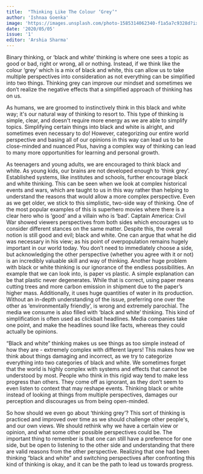 ```yaml
---
title:  "Thinking Like The Colour ‘Grey’"
author: 'Ishnaa Goenka'
image: 'https://images.unsplash.com/photo-1585314062340-f1a5a7c9328d?ixlib=rb-1.2.1&q=80&fm=jpg&crop=entropy&cs=tinysrgb&w=1080&fit=max'
date: '2020/05/05'
issue: '1'
editor: 'Arshia Sharma'
---
```


Binary thinking, or ‘black and white’ thinking is where one sees a topic as good or bad, right or wrong, all or nothing. Instead, if we think like the colour ‘grey’ which is a mix of black and white, this can allow us to take multiple perspectives into consideration as not everything can be simplified into two things. Thinking grey can improve our mindset and sometimes we don’t realize the negative effects that a simplified approach of thinking has on us.

As humans, we are groomed to instinctively think in this black and white way; it's our natural way of thinking to resort to. This type of thinking is simple, clear, and doesn't require more energy as we are able to simplify topics. Simplifying certain things into black and white is alright, and sometimes even necessary to do! However, categorizing our entire world perspective and basing all of our opinions in this way can lead us to be close-minded and nuanced Plus, having a complex way of thinking can lead to many more opportunities for learning and personal growth. 

As teenagers and young adults, we are encouraged to think black and white. As young kids, our brains are not developed enough to ‘think grey’. Established systems, like institutes and schools, further encourage black and white thinking. This can be seen when we look at complex historical events and wars, which are taught to us in this way rather than helping to understand the reasons that would allow a more complex perspective. Even as we get older, we stick to this simplistic, two-side way of thinking. One of the most popular examples of this is superhero movies where there is a clear hero who is ‘good’ and a villain who is ‘bad’. Captain America: Civil War showed viewers perspectives from both sides which encourages us to consider different stances on the same matter. Despite this, the overall notion is still good and evil; black and white. One can argue that what he did was necessary in his view; as his point of overpopulation remains hugely important in our world today. You don’t need to immediately choose a side, but acknowledging the other perspective (whether you agree with it or not) is an incredibly valuable skill and way of thinking.
Another huge problem with black or white thinking is our ignorance of the endless possibilities. An example that we can look into, is paper vs plastic. A simple explanation can be that plastic never degenerates. While that is correct, using paper means cutting trees and more carbon emission in shipment due to the paper’s higher mass. Additionally, it uses huge quantities of water in its production. Without an in-depth understanding of the issue, preferring one over the other as ‘environmentally friendly’, is wrong and extremely parochial. The media we consume is also filled with ‘black and white’ thinking. This kind of simplification is often used as clickbait headlines. Media companies take one point, and make the headlines sound like facts, whereas they could  actually be opinions. 


“Black and white” thinking makes us see things as too simple instead of how they are - extremely complex with different layers! This makes how we think about things damaging and incorrect, as we try to categorize everything into two categories of black and white. We sometimes forget that the world is highly complex with systems and effects that cannot be understood by most. People who think in this rigid way tend to make less progress than others. They come off as ignorant, as they don’t seem to even listen to context that may reshape events. 
Thinking black or white instead of looking at things from multiple perspectives, damages our perception and discourages us from being open-minded. 

So how should we even go about ‘thinking grey’? This sort of thinking is practiced and improved over time as we should challenge other people's, and our own views. We should rethink why we have a certain view or opinion, and what some other possible perspectives could be. The important thing to remember is that one can still have a preference for one side, but be open to listening to the other side and understanding that there are valid reasons from the other perspective. Realizing that one had been thinking “black and white” and switching perspectives after confronting this kind of thinking is okay, and it can be the path to lead us towards progress.

